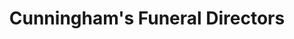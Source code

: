 ---
title: "Cunningham's Funeral Directors"
url: /celbridge/cunninghams-funeral-directors/
shop: funeral directors
---